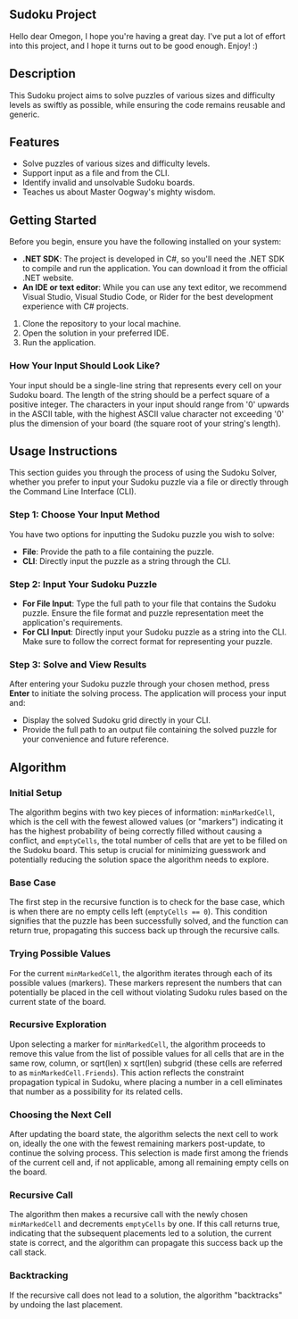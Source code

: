 ## Sudoku Project
Hello dear Omegon, I hope you're having a great day. I've put a lot of effort into this project, and I hope it turns out to be good enough. Enjoy! :)

## Description
This Sudoku project aims to solve puzzles of various sizes and difficulty levels as swiftly as possible, while ensuring the code remains reusable and generic.

## Features
- Solve puzzles of various sizes and difficulty levels.
- Support input as a file and from the CLI.
- Identify invalid and unsolvable Sudoku boards.
- Teaches us about Master Oogway's mighty wisdom.

## Getting Started
Before you begin, ensure you have the following installed on your system:
- **.NET SDK**: The project is developed in C#, so you'll need the .NET SDK to compile and run the application. You can download it from the official .NET website.
- **An IDE or text editor**: While you can use any text editor, we recommend Visual Studio, Visual Studio Code, or Rider for the best development experience with C# projects.

1. Clone the repository to your local machine.
2. Open the solution in your preferred IDE.
3. Run the application.

### How Your Input Should Look Like?
Your input should be a single-line string that represents every cell on your Sudoku board. The length of the string should be a perfect square of a positive integer. The characters in your input should range from '0' upwards in the ASCII table, with the highest ASCII value character not exceeding '0' plus the dimension of your board (the square root of your string's length).

## Usage Instructions
This section guides you through the process of using the Sudoku Solver, whether you prefer to input your Sudoku puzzle via a file or directly through the Command Line Interface (CLI).

### Step 1: Choose Your Input Method
You have two options for inputting the Sudoku puzzle you wish to solve:
- **File**: Provide the path to a file containing the puzzle.
- **CLI**: Directly input the puzzle as a string through the CLI.

### Step 2: Input Your Sudoku Puzzle
- **For File Input**: Type the full path to your file that contains the Sudoku puzzle. Ensure the file format and puzzle representation meet the application's requirements.
- **For CLI Input**: Directly input your Sudoku puzzle as a string into the CLI. Make sure to follow the correct format for representing your puzzle.

### Step 3: Solve and View Results
After entering your Sudoku puzzle through your chosen method, press **Enter** to initiate the solving process. The application will process your input and:
- Display the solved Sudoku grid directly in your CLI.
- Provide the full path to an output file containing the solved puzzle for your convenience and future reference.

## Algorithm
### Initial Setup
The algorithm begins with two key pieces of information: `minMarkedCell`, which is the cell with the fewest allowed values (or "markers") indicating it has the highest probability of being correctly filled without causing a conflict, and `emptyCells`, the total number of cells that are yet to be filled on the Sudoku board. This setup is crucial for minimizing guesswork and potentially reducing the solution space the algorithm needs to explore.

### Base Case
The first step in the recursive function is to check for the base case, which is when there are no empty cells left (`emptyCells == 0`). This condition signifies that the puzzle has been successfully solved, and the function can return true, propagating this success back up through the recursive calls.

### Trying Possible Values
For the current `minMarkedCell`, the algorithm iterates through each of its possible values (markers). These markers represent the numbers that can potentially be placed in the cell without violating Sudoku rules based on the current state of the board.

### Recursive Exploration
Upon selecting a marker for `minMarkedCell`, the algorithm proceeds to remove this value from the list of possible values for all cells that are in the same row, column, or sqrt(len) x sqrt(len) subgrid (these cells are referred to as `minMarkedCell.Friends`). This action reflects the constraint propagation typical in Sudoku, where placing a number in a cell eliminates that number as a possibility for its related cells.

### Choosing the Next Cell
After updating the board state, the algorithm selects the next cell to work on, ideally the one with the fewest remaining markers post-update, to continue the solving process. This selection is made first among the friends of the current cell and, if not applicable, among all remaining empty cells on the board.

### Recursive Call
The algorithm then makes a recursive call with the newly chosen `minMarkedCell` and decrements `emptyCells` by one. If this call returns true, indicating that the subsequent placements led to a solution, the current state is correct, and the algorithm can propagate this success back up the call stack.

### Backtracking
If the recursive call does not lead to a solution, the algorithm "backtracks" by undoing the last placement.
